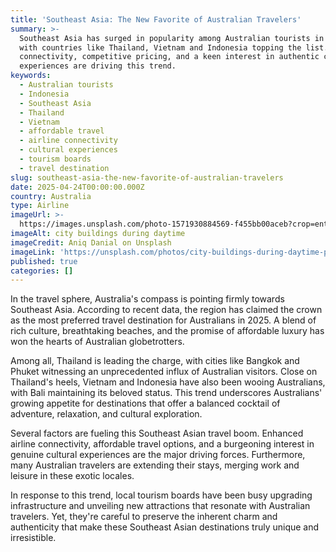 ```yaml
---
title: 'Southeast Asia: The New Favorite of Australian Travelers'
summary: >-
  Southeast Asia has surged in popularity among Australian tourists in 2025,
  with countries like Thailand, Vietnam and Indonesia topping the list. Improved
  connectivity, competitive pricing, and a keen interest in authentic cultural
  experiences are driving this trend.
keywords:
  - Australian tourists
  - Indonesia
  - Southeast Asia
  - Thailand
  - Vietnam
  - affordable travel
  - airline connectivity
  - cultural experiences
  - tourism boards
  - travel destination
slug: southeast-asia-the-new-favorite-of-australian-travelers
date: 2025-04-24T00:00:00.000Z
country: Australia
type: Airline
imageUrl: >-
  https://images.unsplash.com/photo-1571930884569-f455bb00aceb?crop=entropy&cs=tinysrgb&fit=max&fm=jpg&ixid=M3w3Mzk5OTB8MHwxfHNlYXJjaHwxfHxTb3V0aGVhc3QlMjBBc2lhfGVufDB8MHx8fDE3NDU0Nzk2NzF8MA&ixlib=rb-4.0.3&q=80&w=1080
imageAlt: city buildings during daytime
imageCredit: Aniq Danial on Unsplash
imageLink: 'https://unsplash.com/photos/city-buildings-during-daytime-prZLk4DWgzY'
published: true
categories: []
---
```


In the travel sphere, Australia's compass is pointing firmly towards Southeast Asia. According to recent data, the region has claimed the crown as the most preferred travel destination for Australians in 2025. A blend of rich culture, breathtaking beaches, and the promise of affordable luxury has won the hearts of Australian globetrotters.

Among all, Thailand is leading the charge, with cities like Bangkok and Phuket witnessing an unprecedented influx of Australian visitors. Close on Thailand's heels, Vietnam and Indonesia have also been wooing Australians, with Bali maintaining its beloved status. This trend underscores Australians' growing appetite for destinations that offer a balanced cocktail of adventure, relaxation, and cultural exploration.

Several factors are fueling this Southeast Asian travel boom. Enhanced airline connectivity, affordable travel options, and a burgeoning interest in genuine cultural experiences are the major driving forces. Furthermore, many Australian travelers are extending their stays, merging work and leisure in these exotic locales.

In response to this trend, local tourism boards have been busy upgrading infrastructure and unveiling new attractions that resonate with Australian travelers. Yet, they're careful to preserve the inherent charm and authenticity that make these Southeast Asian destinations truly unique and irresistible.

